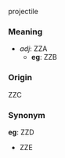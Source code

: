 projectile
### Meaning
+ _adj_: ZZA
    + __eg__: ZZB

### Origin

ZZC

### Synonym

__eg__: ZZD

+ ZZE



